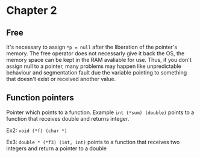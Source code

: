 # Chapter 2

## Free
It's necessary to assign `*p = null` after the liberation of the pointer's memory. The free operator does not necessarly give it back the OS, the memory space can be kept in the RAM avaliable for use. Thus, if you don't assign null to a pointer, many problems may happen like unpredictable behaviour and segmentation fault due the variable pointing to something that doesn't exist or received another value.

## Function pointers

Pointer which points to a function. Example `int (*sum) (double)` points to a function that receives double and returns integer.

Ex2: `void (*f) (char *)`

Ex3: `double * (*f3) (int, int)` points to a function that receives two integers and return a pointer to a double
